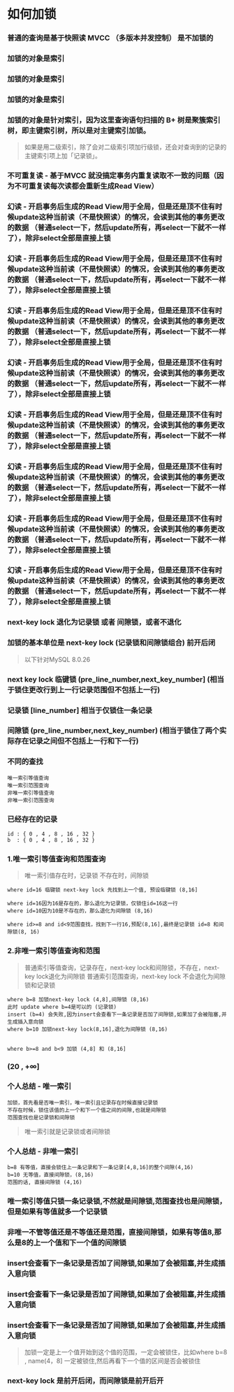 # 如何加锁


### 普通的查询是基于快照读 MVCC （多版本并发控制） 是不加锁的

### 加锁的对象是索引
### 加锁的对象是索引
### 加锁的对象是索引

### 加锁的对象是针对索引，因为这里查询语句扫描的 B+ 树是聚簇索引树，即主键索引树，所以是对主键索引加锁。

> 如果是用二级索引，除了会对二级索引项加行级锁，还会对查询到的记录的主键索引项上加「记录锁」。


### 不可重复读 - 基于MVCC 就没搞定事务内重复读取不一致的问题（因为不可重复读每次读都会重新生成Read View）

### 幻读 - 开启事务后生成的Read View用于全局，但是还是顶不住有时候update这种当前读（不是快照读）的情况，会读到其他的事务更改的数据 （普通select一下，然后update所有，再select一下就不一样了），除非select全部是直接上锁
### 幻读 - 开启事务后生成的Read View用于全局，但是还是顶不住有时候update这种当前读（不是快照读）的情况，会读到其他的事务更改的数据 （普通select一下，然后update所有，再select一下就不一样了），除非select全部是直接上锁
### 幻读 - 开启事务后生成的Read View用于全局，但是还是顶不住有时候update这种当前读（不是快照读）的情况，会读到其他的事务更改的数据 （普通select一下，然后update所有，再select一下就不一样了），除非select全部是直接上锁
### 幻读 - 开启事务后生成的Read View用于全局，但是还是顶不住有时候update这种当前读（不是快照读）的情况，会读到其他的事务更改的数据 （普通select一下，然后update所有，再select一下就不一样了），除非select全部是直接上锁
### 幻读 - 开启事务后生成的Read View用于全局，但是还是顶不住有时候update这种当前读（不是快照读）的情况，会读到其他的事务更改的数据 （普通select一下，然后update所有，再select一下就不一样了），除非select全部是直接上锁
### 幻读 - 开启事务后生成的Read View用于全局，但是还是顶不住有时候update这种当前读（不是快照读）的情况，会读到其他的事务更改的数据 （普通select一下，然后update所有，再select一下就不一样了），除非select全部是直接上锁
### 幻读 - 开启事务后生成的Read View用于全局，但是还是顶不住有时候update这种当前读（不是快照读）的情况，会读到其他的事务更改的数据 （普通select一下，然后update所有，再select一下就不一样了），除非select全部是直接上锁
### 幻读 - 开启事务后生成的Read View用于全局，但是还是顶不住有时候update这种当前读（不是快照读）的情况，会读到其他的事务更改的数据 （普通select一下，然后update所有，再select一下就不一样了），除非select全部是直接上锁

###  next-key lock 退化为记录锁 或者 间隙锁，或者不退化

### 加锁的基本单位是 next-key lock (记录锁和间隙锁组合) 前开后闭

> 以下针对MySQL 8.0.26

### next key lock 临键锁 (pre_line_number,next_key_number] (相当于锁住更改行到上一行记录范围但不包括上一行)

### 记录锁 [line_number] 相当于仅锁住一条记录

### 间隙锁 (pre_line_number,next_key_number) (相当于锁住了两个实际存在记录之间但不包括上一行和下一行)

### 不同的查找
```
唯一索引等值查询
唯一索引范围查询
非唯一索引等值查询
非唯一索引范围查询
```

### 已经存在的记录
```
id : { 0 , 4 , 8 , 16 , 32 }
b  : { 0 , 4 , 8 , 16 , 32 }
```

### 1.唯一索引等值查询和范围查询

> 唯一索引值存在时，记录锁
> 不存在时，间隙锁

```
where id=16 临键锁 next-key lock 先找到上一个值, 预设临键锁 (8,16]

where id=16因为16是存在的，那么退化为记录锁，仅锁住id=16这一行
where id=10因为10是不存在的，那么退化为间隙锁 (8,16)

where id>=8 and id<9范围查找，找到下一行16,预配(8,16],最终是记录锁 id=8 和间隙锁(8, 16)
```

### 2.非唯一索引等值查询和范围

> 普通索引等值查询，记录存在，next-key lock和间隙锁，不存在，next-key lock退化为间隙锁
> 普通索引范围查询，next-key lock 不会退化为间隙锁和记录锁

```
where b=8 加锁next-key lock (4,8],间隙锁 (8,16)
此时 update where b=4是可以的 (记录锁)
insert (b=4) 会失败,因为insert会查看下一条记录是否加了间隙锁,如果加了会被阻塞,并生成插入意向锁
where b=10 加锁next-key lock(8,16],退化为间隙锁 (8,16)


where b>=8 and b<9 加锁 (4,8] 和 (8,16]
```

### (20 , +∞]

### 个人总结 - 唯一索引
```
加锁，首先看是否唯一索引，唯一索引且记录存在时候直接记录锁
不存在时候，锁住该值的上一个和下一个值之间的间隙,也就是间隙锁
范围查找也是记录锁和间隙锁
```
> 唯一索引就是记录锁或者间隙锁 

### 个人总结 - 非唯一索引
```
b=8 有等值，直接会锁住上一条记录和下一条记录[4,8,16]的整个间隙(4,16) 
b=10 无等值，直接间隙锁，(8,16)
范围的话, 直接间隙锁 (4,16)
```

### 唯一索引等值只锁一条记录锁,不然就是间隙锁,范围查找也是间隙锁，但是如果有等值就多一个记录锁

### 非唯一不管等值还是不等值还是范围，直接间隙锁，如果有等值8,那么是8的上一个值和下一个值的间隙锁


### insert会查看下一条记录是否加了间隙锁,如果加了会被阻塞,并生成插入意向锁
### insert会查看下一条记录是否加了间隙锁,如果加了会被阻塞,并生成插入意向锁
### insert会查看下一条记录是否加了间隙锁,如果加了会被阻塞,并生成插入意向锁

> 加锁一定是上一个值开始到这个值的范围，一定会被锁住，比如where b=8 , name(4，8] 一定被锁住,然后再看下一个值的区间是否会被锁住

### next-key lock 是前开后闭，而间隙锁是前开后开